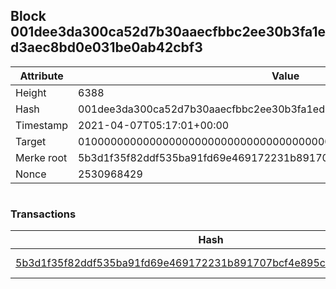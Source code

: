 ## Block 001dee3da300ca52d7b30aaecfbbc2ee30b3fa1ed3aec8bd0e031be0ab42cbf3

Attribute | Value
--- | ---
Height | 6388
Hash | 001dee3da300ca52d7b30aaecfbbc2ee30b3fa1ed3aec8bd0e031be0ab42cbf3
Timestamp | 2021-04-07T05:17:01+00:00
Target | 0100000000000000000000000000000000000000000000000000000000000000
Merke root | 5b3d1f35f82ddf535ba91fd69e469172231b891707bcf4e895cb057792f0b984
Nonce | 2530968429

```

```

### Transactions

Hash | Amount
--- | ---
[5b3d1f35f82ddf535ba91fd69e469172231b891707bcf4e895cb057792f0b984](5b3d1f35f82ddf535ba91fd69e469172231b891707bcf4e895cb057792f0b984.md) | 10.00000000 SKEPTI 

